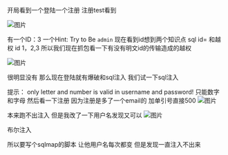 开局看到一个登陆一个注册
注册test看到

![图片](https://github.com/user-attachments/assets/aa48acc1-4988-4b26-9adf-0f600346ad51)

有一个ID：3
一个Hint: 	Try to Be `admin` 
现在看到id想到两个知识点 sql id= 和越权 id 1，2,3
所以我们现在抓包看一下有没有明文id的传输造成的越权

![图片](https://github.com/user-attachments/assets/4ff23baa-7680-4562-b0b8-abd738e5c8a1)

很明显没有
那么现在登陆就有爆破和sql注入
我们试一下sql注入

提示： only letter and number is valid in username and password! 
只能数字和字母 
然后看一下注册 因为注册是多了一个email的
加单引号直接500
![图片](https://github.com/user-attachments/assets/ac44fed1-76d4-4675-9262-661e116666a2)

本来跑不出注入 但是我改了一下用户名发现又可以
![图片](https://github.com/user-attachments/assets/1438138c-5477-4e58-8bb4-719eb08ff87b)

布尔注入

所以要写个sqlmap的脚本 让他用户名每次都变
但是发现一直注入不出来 

